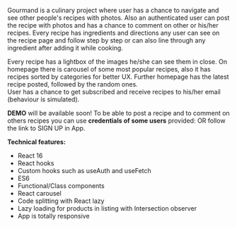 
Gourmand is a culinary project where user has a chance to navigate and see other people's recipes with photos. 
Also an authenticated user can post the recipe with photos and has a chance to comment on other or his/her recipes.
Every recipe has ingredients and directions any user can see on the recipe page and follow step by step or can also line through any ingredient after adding it while cooking.  

Every recipe has a lightbox of the images he/she can see them in close.
On homepage there is carousel of some most popular recipes, also it has recipes sorted by categories for better UX. Further homepage has the latest recipe posted, followed by the random ones.    
User has a chance to get subscribed and receive recipes to his/her email (behaviour is simulated).  

**DEMO** will be available soon!
To be able to post a recipe and to comment on others recipes you can use **credentials of some users** provided:  OR 
follow the link to SIGN UP in App. 


**Technical features:**

* React 16
* React hooks
* Custom hooks such as useAuth and useFetch
* ES6
* Functional/Class components
* React carousel
* Code splitting with React lazy
* Lazy loading for products in listing with Intersection observer
* App is totally responsive


